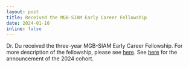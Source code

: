 ```yaml
---
layout: post
title: Received the MGB-SIAM Early Career Fellowship
date: 2024-01-10
inline: false
---
```


Dr. Du received the three-year MGB-SIAM Early Career Fellowship. For more description of the fellowship, please see [here](https://www.siam.org/students-education/programs-initiatives/mgb-siam-early-career-fellowship). See [here](https://sinews.siam.org/Details-Page/2024-class-of-mgb-siam-early-career-fellows) for the announcement of the 2024 cohort.
